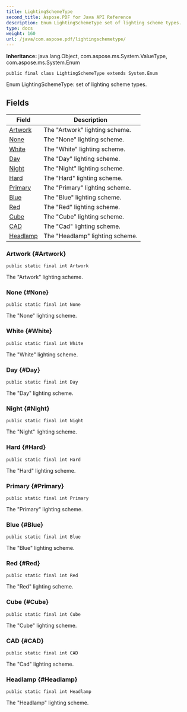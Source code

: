 ```yaml
---
title: LightingSchemeType
second_title: Aspose.PDF for Java API Reference
description: Enum LightingSchemeType set of lighting scheme types.
type: docs
weight: 160
url: /java/com.aspose.pdf/lightingschemetype/
---
```

**Inheritance:**
java.lang.Object, com.aspose.ms.System.ValueType, com.aspose.ms.System.Enum
```
public final class LightingSchemeType extends System.Enum
```

Enum LightingSchemeType: set of lighting scheme types.
## Fields

| Field | Description |
| --- | --- |
| [Artwork](#Artwork) | The "Artwork" lighting scheme. |
| [None](#None) | The "None" lighting scheme. |
| [White](#White) | The "White" lighting scheme. |
| [Day](#Day) | The "Day" lighting scheme. |
| [Night](#Night) | The "Night" lighting scheme. |
| [Hard](#Hard) | The "Hard" lighting scheme. |
| [Primary](#Primary) | The "Primary" lighting scheme. |
| [Blue](#Blue) | The "Blue" lighting scheme. |
| [Red](#Red) | The "Red" lighting scheme. |
| [Cube](#Cube) | The "Cube" lighting scheme. |
| [CAD](#CAD) | The "Cad" lighting scheme. |
| [Headlamp](#Headlamp) | The "Headlamp" lighting scheme. |
### Artwork {#Artwork}
```
public static final int Artwork
```


The "Artwork" lighting scheme.

### None {#None}
```
public static final int None
```


The "None" lighting scheme.

### White {#White}
```
public static final int White
```


The "White" lighting scheme.

### Day {#Day}
```
public static final int Day
```


The "Day" lighting scheme.

### Night {#Night}
```
public static final int Night
```


The "Night" lighting scheme.

### Hard {#Hard}
```
public static final int Hard
```


The "Hard" lighting scheme.

### Primary {#Primary}
```
public static final int Primary
```


The "Primary" lighting scheme.

### Blue {#Blue}
```
public static final int Blue
```


The "Blue" lighting scheme.

### Red {#Red}
```
public static final int Red
```


The "Red" lighting scheme.

### Cube {#Cube}
```
public static final int Cube
```


The "Cube" lighting scheme.

### CAD {#CAD}
```
public static final int CAD
```


The "Cad" lighting scheme.

### Headlamp {#Headlamp}
```
public static final int Headlamp
```


The "Headlamp" lighting scheme.

